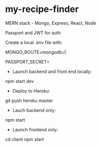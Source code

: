 # my-recipe-finder

MERN stack - Mongo, Express, React, Node

Passport and JWT for auth

Create a local .env file with:

MONGO_ROUTE=mongodb://

PASSPORT_SECRET=

- Launch backend and front end locally:

npm start dev

- Deploy to Heroku:

git push heroku master

- Lauch backend only:

npm start

- Launch frontend only:

cd client
npm start

